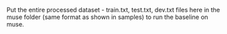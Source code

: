 Put the entire processed dataset - train.txt, test.txt, dev.txt files here in the muse folder (same format as shown in samples) to run the baseline on muse.

